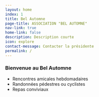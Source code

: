 ```yaml
---
layout: home
index: 1
title: Bel Automne
page-title: ASSOCIATION "BEL AUTOMNE"
nav-link: true
home-link: false
description: Description courte
icon: explore
contact-message: Contacter la présidente
permalink: /
---
```



### Bienvenue au Bel Automne

* Rencontres amicales hebdomadaires
* Randonn&eacute;es p&eacute;destres ou cyclistes
* Repas conviviaux